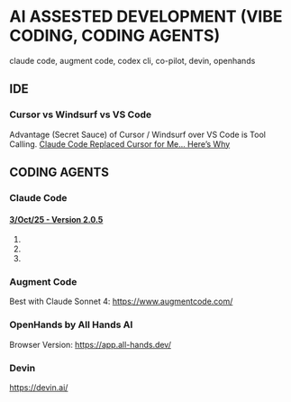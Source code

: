 # AI ASSESTED DEVELOPMENT (VIBE CODING, CODING AGENTS)
claude code, augment code, codex cli, co-pilot, devin, openhands

## IDE

### Cursor vs Windsurf vs VS Code
Advantage (Secret Sauce) of Cursor / Windsurf over VS Code is Tool Calling. [Claude Code Replaced Cursor for Me… Here’s Why](https://www.youtube.com/watch?v=0iGEpx8IeM0&t=159s)


## CODING AGENTS

### Claude Code

#### [3/Oct/25 - Version 2.0.5](https://www.youtube.com/watch?v=2VauS2awvMw)
1.
2.
3.

### Augment Code
Best with Claude Sonnet 4: https://www.augmentcode.com/

### OpenHands by All Hands AI
Browser Version: https://app.all-hands.dev/

### Devin
https://devin.ai/
